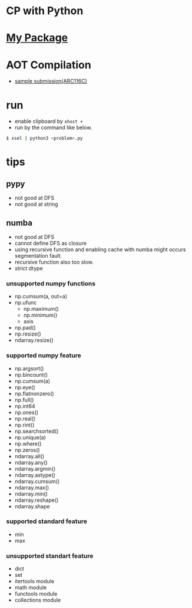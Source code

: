 # CP with Python 


# [My Package](https://github.com/kagemeka/py)


# AOT Compilation
- [sample submission(ARC116C)](https://atcoder.jp/contests/arc116/submissions/24436702)


# run
- enable clipboard by `xhost +`
- run by the command like below.
```sh
$ xsel | python3 <problem>.py
```



# tips

## pypy
- not good at DFS
- not good at string


## numba
- not good at DFS 
- cannot define DFS as closure 
- using recursive function and enabling cache with numba might occurs segmentation fault.
- recursive function also too slow.
- strict dtype



### unsupported numpy functions
- np.cumsum(a, out=a)
- np.ufunc
  - np.maximum()
  - np.minimum()
  - axis
- np.pad()
- np.resize()
- ndarray.resize()


### supported numpy feature
- np.argsort()
- np.bincount()
- np.cumsum(a)
- np.eye()
- np.flatnonzero()
- np.full()
- np.int64
- np.ones()
- np.real()
- np.rint()
- np.searchsorted()
- np.unique(a)
- np.where()
- np.zeros()
- ndarray.all()
- ndarray.any()
- ndarray.argmin()
- ndarray.astype()
- ndarray.cumsum()
- ndarray.max()
- ndarray.min()
- ndarray.reshape()
- ndarray.shape



### supported standard feature 
- min
- max


### unsupported standart feature
- dict
- set
- itertools module
- math module 
- functools module
- collections module


